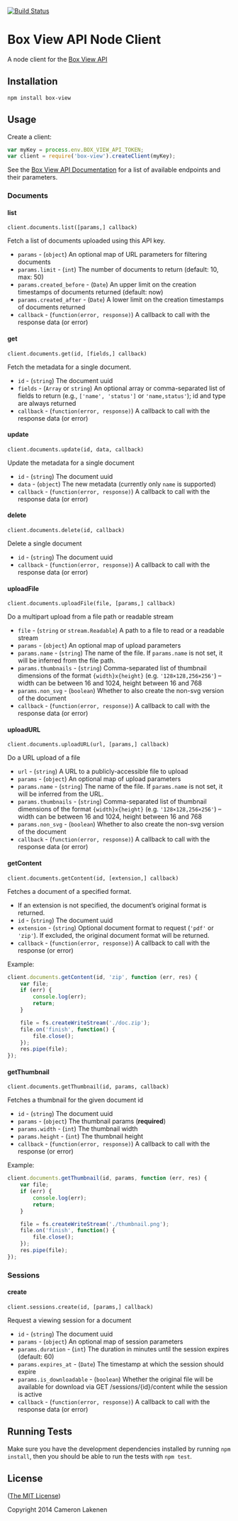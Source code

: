 [![Build Status](https://travis-ci.org/lakenen/node-box-view.png?branch=master)](https://travis-ci.org/lakenen/node-box-view)

# Box View API Node Client

A node client for the [Box View API](http://developers.box.com/view/)


## Installation

```
npm install box-view
```


## Usage

Create a client:
```js
var myKey = process.env.BOX_VIEW_API_TOKEN;
var client = require('box-view').createClient(myKey);
```

See the [Box View API Documentation](http://developers.box.com/view/) for a list of available endpoints and their parameters.

### Documents

#### list

`client.documents.list([params,] callback)`

Fetch a list of documents uploaded using this API key.
* `params` - (`object`) An optional map of URL parameters for filtering documents
* `params.limit` - (`int`) The number of documents to return (default: 10, max: 50)
* `params.created_before` - (`Date`) An upper limit on the creation timestamps of documents returned (default: now)
* `params.created_after` - (`Date`)  A lower limit on the creation timestamps of documents returned
* `callback` - (`function(error, response)`) A callback to call with the response data (or error)

#### get

`client.documents.get(id, [fields,] callback)`

Fetch the metadata for a single document.
* `id` - (`string`) The document uuid
* `fields` - (`Array` or `string`) An optional array or comma-separated list of fields to return (e.g., `['name', 'status']` or `'name,status'`); id and type are always returned
* `callback` - (`function(error, response)`) A callback to call with the response data (or error)

#### update

`client.documents.update(id, data, callback)`

Update the metadata for a single document
* `id` - (`string`) The document uuid
* `data` - (`object`) The new metadata (currently only `name` is supported)
* `callback` - (`function(error, response)`) A callback to call with the response data (or error)

#### delete

`client.documents.delete(id, callback)`

Delete a single document
* `id` - (`string`) The document uuid
* `callback` - (`function(error, response)`) A callback to call with the response data (or error)

#### uploadFile

`client.documents.uploadFile(file, [params,] callback)`

Do a multipart upload from a file path or readable stream
* `file` - (`string` or `stream.Readable`) A path to a file to read or a readable stream
* `params` - (`object`) An optional map of upload parameters
* `params.name` - (`string`) The name of the file. If `params.name` is not set, it will be inferred from the file path.
* `params.thumbnails` - (`string`) Comma-separated list of thumbnail dimensions of the format `{width}x{height}` (e.g. `'128×128,256×256'`) – width can be between 16 and 1024, height between 16 and 768
* `params.non_svg` - (`boolean`) Whether to also create the non-svg version of the document
* `callback` - (`function(error, response)`) A callback to call with the response data (or error)

#### uploadURL

`client.documents.uploadURL(url, [params,] callback)`

Do a URL upload of a file
* `url` - (`string`) A URL to a publicly-accessible file to upload
* `params` - (`object`) An optional map of upload parameters
* `params.name` - (`string`) The name of the file. If `params.name` is not set, it will be inferred from the URL.
* `params.thumbnails` - (`string`) Comma-separated list of thumbnail dimensions of the format `{width}x{height}` (e.g. `'128×128,256×256'`) – width can be between 16 and 1024, height between 16 and 768
* `params.non_svg` - (`boolean`) Whether to also create the non-svg version of the document
* `callback` - (`function(error, response)`) A callback to call with the response data (or error)

#### getContent

`client.documents.getContent(id, [extension,] callback)`

Fetches a document of a specified format.
* If an extension is not specified, the document’s original format is returned.
* `id` - (`string`) The document uuid
* `extension` - (`string`) Optional document format to request (`'pdf'` or `'zip'`). If excluded, the original document format will be returned.
* `callback` - (`function(error, response)`) A callback to call with the response (or error)

Example:
```js
client.documents.getContent(id, 'zip', function (err, res) {
    var file;
    if (err) {
        console.log(err);
        return;
    }

    file = fs.createWriteStream('./doc.zip');
    file.on('finish', function() {
        file.close();
    });
    res.pipe(file);
});
```

#### getThumbnail

`client.documents.getThumbnail(id, params, callback)`

Fetches a thumbnail for the given document id
* `id` - (`string`) The document uuid
* `params` - (`object`) The thumbnail params (**required**)
* `params.width` - (`int`) The thumbnail width
* `params.height` - (`int`) The thumbnail height
* `callback` - (`function(error, response)`) A callback to call with the response (or error)

Example:
```js
client.documents.getThumbnail(id, params, function (err, res) {
    var file;
    if (err) {
        console.log(err);
        return;
    }

    file = fs.createWriteStream('./thumbnail.png');
    file.on('finish', function() {
        file.close();
    });
    res.pipe(file);
});
```

### Sessions

#### create

`client.sessions.create(id, [params,] callback)`

Request a viewing session for a document
* `id` - (`string`) The document uuid
* `params` - (`object`) An optional map of session parameters
* `params.duration` - (`int`) The duration in minutes until the session expires (default: 60)
* `params.expires_at` - (`Date`) The timestamp at which the session should expire
* `params.is_downloadable` - (`boolean`) Whether the original file will be available for download via GET /sessions/{id}/content while the session is active
* `callback` - (`function(error, response)`) A callback to call with the response data (or error)


## Running Tests

Make sure you have the development dependencies installed by running `npm install`, then you should be able to run the tests with `npm test`.


## License

([The MIT License](LICENSE))

Copyright 2014 Cameron Lakenen
